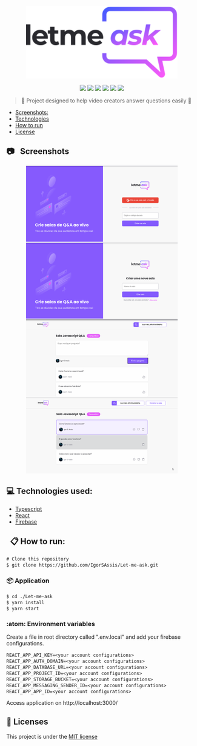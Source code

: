 <p align="center">
  <img src="https://github.com/IgorSAssis/Let-me-ask/blob/main/.github/logo.svg" width="400" />
</p>

<p align="center">
  <img src="https://img.shields.io/badge/NLW-Letmeask-%23835afd" />
  <img src="https://img.shields.io/github/commit-activity/m/IgorSAssis/Let-me-ask?color=835afd" />
  <img src="https://img.shields.io/github/last-commit/IgorSAssis/Let-me-ask?color=835afd"></img> 
  <img src="https://img.shields.io/github/languages/top/IgorSAssis/Let-me-ask?color=774DD6&logo=Typescript&logoColor=blue"></img>
  <img src="https://img.shields.io/github/repo-size/IgorSAssis/Let-me-ask?color=774DD6"></img>
  <img src="https://img.shields.io/github/license/IgorSAssis/Let-me-ask?color=774DD6"></img>
</p>

> :rocket: Project designed to help video creators answer questions easily :rocket:


* [Screenshots:](#Screenshots)
* [Technologies](#Technologies)
* [How to run](#HowToRun)
* [License](#License)

<a name="Screenshots" />

## :camera: &nbsp; Screenshots

<p align="center">
  <a href="https://github.com/IgorSAssis/Let-me-ask/blob/main/.github/letme-ask-login-page.png">
    <img src="https://github.com/IgorSAssis/Let-me-ask/blob/main/.github/letme-ask-login-page.png" width="400"/>
  </a>
  <a href="https://github.com/IgorSAssis/Let-me-ask/blob/main/.github/letme-ask-login-page-02.png">
    <img src="https://github.com/IgorSAssis/Let-me-ask/blob/main/.github/letme-ask-login-page-02.png" width="400"/>
  </a>
  <a href="https://github.com/IgorSAssis/Let-me-ask/blob/main/.github/letme-ask-user-page.png">
    <img src="https://github.com/IgorSAssis/Let-me-ask/blob/main/.github/letme-ask-user-page.png" width="400"/>
  </a>
  <a href="https://github.com/IgorSAssis/Let-me-ask/blob/main/.github/letme-ask-login-admin-page.png">
    <img src="https://github.com/IgorSAssis/Let-me-ask/blob/main/.github/letme-ask-login-admin-page.png" width="400"/>
  </a>
</p>

<a name="Technologies" />

## :computer: Technologies used:

* [Typescript](https://www.typescriptlang.org/)
* [React](https://reactjs.org/)
* [Firebase](https://firebase.google.com/?hl=pt)

<a name="HowToRun" />

## &nbsp; 📋 How to run:

```shell
# Clone this repository
$ git clone https://github.com/IgorSAssis/Let-me-ask.git
```

### :package: Application
```shell
$ cd ./Let-me-ask
$ yarn install
$ yarn start
```

### :atom: Environment variables
Create a file in root directory called ".env.local" and add your firebase configurations.
```shell
REACT_APP_API_KEY=<your account configurations>
REACT_APP_AUTH_DOMAIN=<your account configurations>
REACT_APP_DATABASE_URL=<your account configurations>
REACT_APP_PROJECT_ID=<your account configurations>
REACT_APP_STORAGE_BUCKET=<your account configurations>
REACT_APP_MESSAGING_SENDER_ID=<your account configurations>
REACT_APP_APP_ID=<your account configurations>
```

Access application on http://localhost:3000/

<a name="License" />

## :page_facing_up: Licenses
This project is under the  [MIT license](https://github.com/IgorSAssis/Let-me-ask/blob/master/LICENSE)
